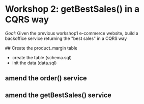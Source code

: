 # Workshop 2: getBestSales() in a CQRS way

_Goal:_ 
Given the previous workshop1 e-commerce website, 
build a backoffice service returning the "best sales" in a CQRS way

## Create the product_margin table
* create the table (schema.sql)
* init the data (data.sql)

## amend the order()  service

## amend the getBestSales() service 

